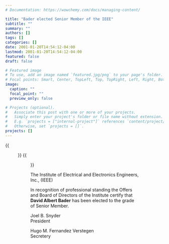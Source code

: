 ```yaml
---
# Documentation: https://wowchemy.com/docs/managing-content/

title: "Bader elected Senior Member of the IEEE"
subtitle: ""
summary: ""
authors: []
tags: []
categories: []
date: 2001-01-20T14:54:12-04:00
lastmod: 2001-01-20T14:54:12-04:00
featured: false
draft: false

# Featured image
# To use, add an image named `featured.jpg/png` to your page's folder.
# Focal points: Smart, Center, TopLeft, Top, TopRight, Left, Right, BottomLeft, Bottom, BottomRight.
image:
  caption: ""
  focal_point: ""
  preview_only: false

# Projects (optional).
#   Associate this post with one or more of your projects.
#   Simply enter your project's folder or file name without extension.
#   E.g. `projects = ["internal-project"]` references `content/project/deep-learning/index.md`.
#   Otherwise, set `projects = []`.
projects: []
---
```


{{<figure src="letter.jpg">}}
{{<figure src="award.jpg">}}

The Institute of Electrical and Electronics Engineers, Inc., (IEEE)

In recognition of professional standing the Offers and Board of Directors of the Institute certify that **David Albert Bader** has been elected to the grade of Senior Member.

Joel B. Snyder  
President

Hugo M. Fernandez Verstegen  
Secretery